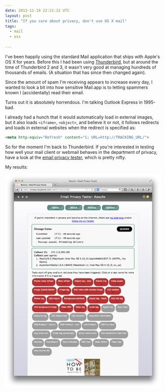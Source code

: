 ```yaml
---
date: 2013-11-19 22:21:22 UTC
layout: post
title: "If you care about privacy, don't use OS X mail"
tags:
  - mail 
  - osx

---
```



I've been happily using the standard Mail application that ships with Apple's
OS X for years. Before this I had been using [Thunderbird][1], but at around
the time of Thunderbird 2 and 3, it wasn't very good at managing hundreds of
thousands of emails. (A situation that has since then changed again).

Since the amount of spam I'm receiving appears to increase every day, I wanted
to look a bit into how sensitive Mail.app is to letting spammers known I
(accidentally) read their email.

Turns out it is absolutely horrendous. I'm talking Outlook Express in 1995-bad.

I already had a hunch that it would automatically load in external images, but
it also loads `<iframe>`, `<object>`, and believe it or not, it follows
redirects and loads in external websites when the redirect is specified as:

```html
<meta http-equiv="Refresh" content="1; URL=http://TRACKING_URL/">
```

So for the moment I'm back to Thunderbird. If you're interested in testing
how well your mail client or webmail behaves in the department of privacy,
have a look at the [email privacy tester][2], which is pretty nifty.

My results:

<a href="/resources/images/posts/emailprivacy.png"><img src="/resources/images/posts/emailprivacy.png" style="max-width: 100%"/></a>

[1]: http://www.mozilla.org/en-US/thunderbird/
[2]: https://emailprivacytester.com/
